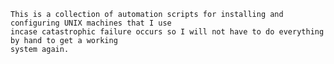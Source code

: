     This is a collection of automation scripts for installing and configuring UNIX machines that I use
    incase catastrophic failure occurs so I will not have to do everything  by hand to get a working 
    system again.
